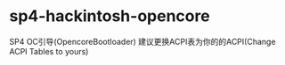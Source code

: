 # sp4-hackintosh-opencore
SP4 OC引导(OpencoreBootloader) 建议更换ACPI表为你的的ACPI(Change ACPI Tables to yours)
